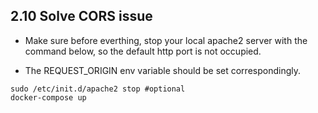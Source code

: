 ## 2.10 Solve CORS issue

- Make sure before everthing, stop your local apache2 server with the command below, so the default http port is not occupied.

- The REQUEST_ORIGIN env variable should be set correspondingly.

```shell
sudo /etc/init.d/apache2 stop #optional
docker-compose up
```
